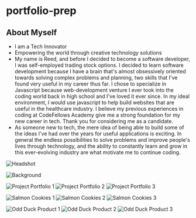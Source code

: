# portfolio-prep

## **About Myself**

- I am a Tech Innovator
- Empowering the world through creative technology solutions
- My name is Reed, and before I decided to become a software developer, I was self-employed trading stock options. I decided to learn software development because I have a brain that's almost obsessively oriented towards solving complex problems and planning, two skills that I've found very useful in my career thus far. I chose to specialize in Javascript because web-development venture I ever took into the coding world back in high school and I've loved it ever since. In my ideal environment, I would use javascript to help build websites that are useful in the healthcare industry. I believe my previous experiences in coding at CodeFellows Academy give me a strong foundation for my new career in tech. Thank you for considering me as a candidate.
- As someone new to tech, the mere idea of being able to build some of the ideas I've had over the years for useful applications is exciting. In general the endless possibilities to solve problems and improve people's lives through technology, and the ability to constantly learn and grow in this ever-evolving industry are what motivate me to continue coding.

![Headshot](https://reedoooo.github.io/portfolio-prep/headshot.png "Headshot")

![Background](https://reedoooo.github.io/portfolio-prep/background.webp "Background")

![Project Portfolio 1](https://reedoooo.github.io/portfolio-prep/project-portfolio-1 "Project Portfolio 1")
![Project Portfolio 2](https://reedoooo.github.io/portfolio-prep/project-portfolio-2 "Project Portfolio 2")
![Project Portfolio 3](https://reedoooo.github.io/portfolio-prep/project-portfolio-3 "Project Portfolio 3")

![Salmon Cookies 1](https://reedoooo.github.io/portfolio-prep/salmon-cookies-1 "Salmon Cookies 1")
![Salmon Cookies 2](https://reedoooo.github.io/portfolio-prep/salmon-cookies-2 "Salmon Cookies 2")
![Salmon Cookies 3](https://reedoooo.github.io/portfolio-prep/salmon-cookies-3 "Salmon Cookies 3")

![Odd Duck Product 1](https://reedoooo.github.io/portfolio-prep/odd-duck-product-1 "Odd Duck Product 1")
![Odd Duck Product 2](https://reedoooo.github.io/portfolio-prep/odd-duck-product-2 "Odd Duck Product 2")
![Odd Duck Product 3](https://reedoooo.github.io/portfolio-prep/odd-duck-product-3 "Odd Duck Product 3")